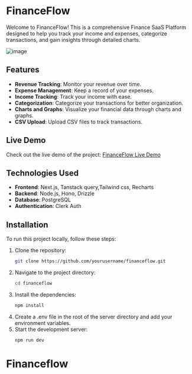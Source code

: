 
# FinanceFlow

Welcome to FinanceFlow! This is a comprehensive Finance SaaS Platform designed to help you track your income and expenses, categorize transactions, and gain insights through detailed charts. 

![image](https://github.com/harrykamboj1/FinanceFlow/assets/49549662/b86d1576-5911-4655-93bd-9d08a6dfd505)

## Features

- **Revenue Tracking**: Monitor your revenue over time.
- **Expense Management**: Keep a record of your expenses.
- **Income Tracking**: Track your income with ease.
- **Categorization**: Categorize your transactions for better organization.
- **Charts and Graphs**: Visualize your financial data through charts and graphs.
- **CSV Upload**: Upload CSV files to track transactions.

## Live Demo

Check out the live demo of the project: [FinanceFlow Live Demo](https://finance-flow-lovat.vercel.app/)

## Technologies Used

- **Frontend**: Next.js, Tanstack query,Tailwind css, Recharts
- **Backend**: Node.js, Hono, Drizzle
- **Database**: PostgreSQL
- **Authentication**: Clerk Auth

## Installation

To run this project locally, follow these steps:

1. Clone the repository:
   ```bash
   git clone https://github.com/yourusername/financeflow.git
2. Navigate to the project directory:
   ```bash
   cd financeflow
3. Install the dependencies:
   ```bash
   npm install
4. Create a .env file in the root of the server directory and add your environment variables.
5. Start the development server:
   ```bash
   npm run dev

# Financeflow
